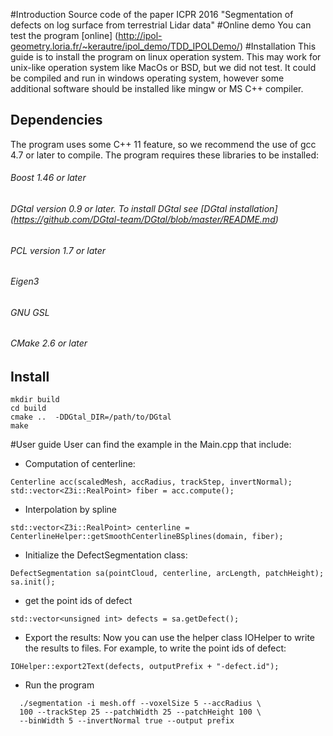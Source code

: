 #Introduction
Source code of the paper ICPR 2016 "Segmentation of defects on log surface from terrestrial Lidar data"
#Online demo
You can test the program [online]
(http://ipol-geometry.loria.fr/~kerautre/ipol_demo/TDD_IPOLDemo/)
#Installation
This guide is to install the program on linux operation system. This may work for unix-like operation system like MacOs or BSD, but we did not test. It could be compiled and run in windows operating system, however some additional software should be installed like mingw or MS C++ compiler.
## Dependencies
The program uses some C++ 11 feature, so we recommend the use of gcc 4.7 or later to compile. The program requires these libraries to be installed:
###### Boost 1.46 or later
###### DGtal version 0.9 or later. To install DGtal see [DGtal installation] (https://github.com/DGtal-team/DGtal/blob/master/README.md)
###### PCL version 1.7 or later
###### Eigen3
###### GNU GSL 
###### CMake 2.6 or later

## Install
```
mkdir build
cd build
cmake ..  -DDGtal_DIR=/path/to/DGtal
make
```
#User guide
User can find the example in the Main.cpp that include:
* Computation of centerline:
```
Centerline acc(scaledMesh, accRadius, trackStep, invertNormal);
std::vector<Z3i::RealPoint> fiber = acc.compute();
```
* Interpolation by spline
```
std::vector<Z3i::RealPoint> centerline = CenterlineHelper::getSmoothCenterlineBSplines(domain, fiber);
```
* Initialize the DefectSegmentation class:
```
DefectSegmentation sa(pointCloud, centerline, arcLength, patchHeight);
sa.init();
```
* get the point ids of defect
```
std::vector<unsigned int> defects = sa.getDefect();
```
* Export the results:
Now you can use the helper class IOHelper to write the results to files. For example, to write the point ids of defect:
```
IOHelper::export2Text(defects, outputPrefix + "-defect.id");
```

* Run the program
```
  ./segmentation -i mesh.off --voxelSize 5 --accRadius \
  100 --trackStep 25 --patchWidth 25 --patchHeight 100 \
  --binWidth 5 --invertNormal true --output prefix
```

